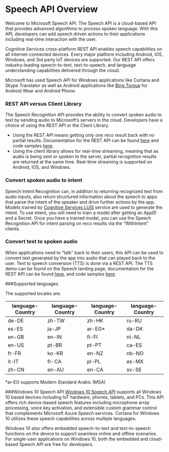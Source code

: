 <!-- 
NavPath: Speech API
LinkLabel: Overview
Url: Speech-api/documentation
Weight: 120
-->

# Speech API Overview


Welcome to Microsoft Speech API. The Speech API is a cloud-based API that provides advanced algorithms to process spoken language. With this API, developers can add speech driven actions to their applications including real-time interaction with the user.

Cognitive Services cross-platform REST API enables speech capabilities on all internet-connected devices. Every major platform including Android, iOS, Windows, and 3rd party IoT devices are supported. Our REST API offers industry-leading speech-to-text, text-to-speech, and language understanding capabilities delivered through the cloud.

Microsoft has used Speech API for Windows applications like Cortana and Skype Translator as well as Android applications like [Bing Torque](https://play.google.com/store/apps/details?id=com.microsoft.bing.torque) for Android Wear and Android Phone.

### REST API versus Client Library
The Speech Recognition API provides the ability to convert spoken audio to text by sending audio to Microsoft’s servers in the cloud. Developers have a choice of using the REST API or the Client Library. 

* Using the REST API means getting only one reco result back with no partial results. Documentation for the REST API can be found [here](./API-Reference-REST/Home.md) and code samples [here](https://oxfordportal.blob.core.windows.net/speech/doc/recognition/Program.cs). 
*	Using the client library allows for real-time streaming, meaning that as audio is being sent or spoken to the server, partial recognition results are returned at the same time. Real-time streaming is supported on Android, iOS, and Windows.

### Convert spoken audio to intent
Speech Intent Recognition can, in addition to returning recognized text from audio inputs, also return structured information about the speech to apps that parse the intent of the speaker and drive further actions by the app. Models trained by [Cognitive Services LUIS](https://www.luis.ai/) service are used to generate the intent. To use intent, you will need to train a model after getting an AppID and a Secret. Once you have a trained model, you can use the Speech Recognition API for intent parsing on reco results via the “WithIntent” clients.

### Convert text to spoken audio
When applications need to “talk” back to their users, this API can be used to convert text generated by the app into audio that can played back to the user. Text to speech conversion (TTS) is done via a REST API. The TTS demo can be found on the Speech landing page, documentation for the REST API can be found [here](./API-Reference-REST/Home.md), and code samples [here](https://oxfordportal.blob.core.windows.net/speech/doc/output/TTSProgram.cs).

###Supported languages

The supported locales are:

language-Country |language-Country | language-Country |language-Country 
---------|----------|--------|------------------
de-DE    |   zh-TW  | zh-HK  |    ru-RU 
es-ES    |   ja-JP  | ar-EG* |    da-DK 
en-GB    |   en-IN  | fi-FI  |    nl-NL 
en-US    |   pt-BR  | pt-PT  |    ca-ES
fr-FR    |   ko-KR  | en-NZ  |    nb-NO
it-IT    |   fr-CA  | pl-PL  |    es-MX
zh-CN    |   en-AU  | en-CA  |    sv-SE  
*ar-EG supports Modern Standard Arabic (MSA)

###Windows 10 Speech API
[Windows 10 Speech API](https://msdn.microsoft.com/en-us/library/windows/apps/windows.media.speechrecognition.aspx) supports all Windows 10 based devices including IoT hardware, phones, tablets, and PCs. This API offers rich device-based speech features including microphone array processing, voice key activation, and extensible custom grammar control that complements Microsoft Azure Speech services. Cortana for Windows 10 utilizes these speech capabilities across multiple languages. 

Windows 10 also offers embedded speech-to-text and text-to-speech functions on the device to support seamless online and offline scenarios. For single-user applications on Windows 10, both the embedded and cloud-based Speech API are free for developers.

